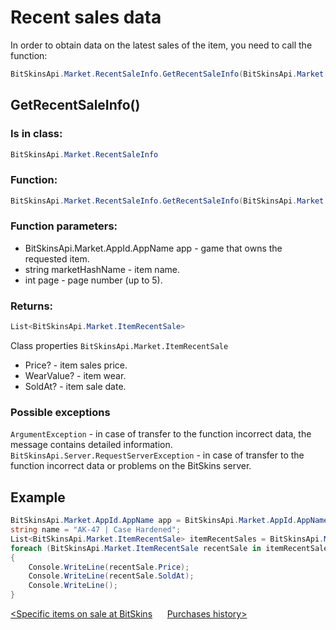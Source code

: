 ﻿# Recent sales data

In order to obtain data on the latest sales of the item, you need to call the function:

```csharp
BitSkinsApi.Market.RecentSaleInfo.GetRecentSaleInfo(BitSkinsApi.Market.AppId.AppName app, string marketHashName, int page);
```

## GetRecentSaleInfo()

### Is in class:

```csharp
BitSkinsApi.Market.RecentSaleInfo
```

### Function:

```csharp
BitSkinsApi.Market.RecentSaleInfo.GetRecentSaleInfo(BitSkinsApi.Market.AppId.AppName app, string marketHashName, int page);
```

### Function parameters:

* BitSkinsApi.Market.AppId.AppName app - game that owns the requested item.
* string marketHashName - item name.
* int page - page number (up to 5).

### Returns:

```csharp
List<BitSkinsApi.Market.ItemRecentSale>
```

Class properties ```BitSkinsApi.Market.ItemRecentSale```
* Price? - item sales price.
* WearValue? - item wear.
* SoldAt? - item sale date.

### Possible exceptions
```ArgumentException``` - in case of transfer to the function incorrect data, the message contains detailed information.
\
```BitSkinsApi.Server.RequestServerException``` - in case of transfer to the function incorrect data or problems on the BitSkins server.

## Example

```csharp
BitSkinsApi.Market.AppId.AppName app = BitSkinsApi.Market.AppId.AppName.CounterStrikGlobalOffensive;
string name = "AK-47 | Case Hardened";
List<BitSkinsApi.Market.ItemRecentSale> itemRecentSales = BitSkinsApi.Market.RecentSaleInfo.GetRecentSaleInfo(app, name, 1);
foreach (BitSkinsApi.Market.ItemRecentSale recentSale in itemRecentSales)
{
    Console.WriteLine(recentSale.Price);
    Console.WriteLine(recentSale.SoldAt);
    Console.WriteLine();
}
```

[<Specific items on sale at BitSkins](https://github.com/dmitrydnl/BitSkinsApi/blob/master/docs/eng/market/specific_items_on_sale.md) &nbsp;&nbsp;&nbsp;&nbsp; [Purchases history>](https://github.com/dmitrydnl/BitSkinsApi/blob/master/docs/eng/market/buy_history.md)